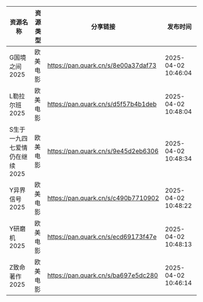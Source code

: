 | 资源名称              | 资源类型 | 分享链接                                | 发布时间                |
| ----------------- | ---- | ----------------------------------- | ------------------- |
| G国境之间2025         | 欧美电影 | https://pan.quark.cn/s/8e00a37daf73 | 2025-04-02 10:46:04 |
| L勒拉尔班2025         | 欧美电影 | https://pan.quark.cn/s/d5f57b4b1deb | 2025-04-02 10:48:04 |
| S生于一九四七爱情仍在继续2025 | 欧美电影 | https://pan.quark.cn/s/9e45d2eb6306 | 2025-04-02 10:48:34 |
| Y异界信号2025         | 欧美电影 | https://pan.quark.cn/s/c490b7710902 | 2025-04-02 10:48:22 |
| Y研磨机2025          | 欧美电影 | https://pan.quark.cn/s/ecd69173f47e | 2025-04-02 10:48:13 |
| Z致命著作2025         | 欧美电影 | https://pan.quark.cn/s/ba697e5dc280 | 2025-04-02 10:46:14 |
